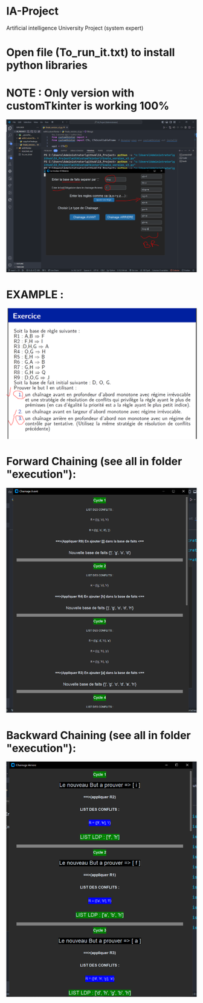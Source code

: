 # IA-Project
Artificial intelligence University Project (system expert)
# Open file (To_run_it.txt) to install python libraries
# NOTE : Only version with customTkinter is working 100%

![alt text](./execution/First_write%20rules.PNG)
# EXAMPLE :
![alt text](./execution/exercise%20exemple.PNG)
# Forward Chaining (see all in folder "execution"):
![alt text](./execution/forward_chaining_1.PNG)
# Backward Chaining (see all in folder "execution"):
![alt text](./execution/backward_chaining_1.PNG)
